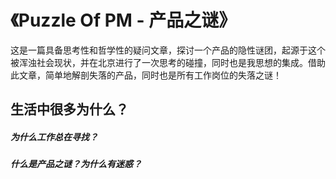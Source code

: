 # 《Puzzle Of PM - 产品之谜》
这是一篇具备思考性和哲学性的疑问文章，探讨一个产品的隐性谜团，起源于这个被浑浊社会现状，并在北京进行了一次思考的碰撞，同时也是我思想的集成。借助此文章，简单地解剖失落的产品，同时也是所有工作岗位的失落之谜！

## 生活中很多为什么？

##### 为什么工作总在寻找？

##### 什么是产品之谜？为什么有迷惑？
